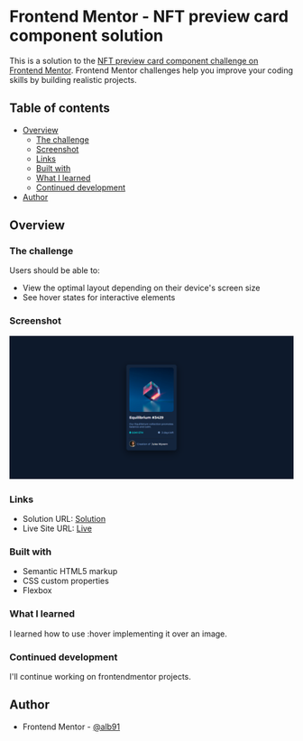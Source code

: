 # Frontend Mentor - NFT preview card component solution

This is a solution to the [NFT preview card component challenge on Frontend Mentor](https://www.frontendmentor.io/challenges/nft-preview-card-component-SbdUL_w0U). Frontend Mentor challenges help you improve your coding skills by building realistic projects.

## Table of contents

- [Overview](#overview)
  - [The challenge](#the-challenge)
  - [Screenshot](#screenshot)
  - [Links](#links)
  - [Built with](#built-with)
  - [What I learned](#what-i-learned)
  - [Continued development](#continued-development)
- [Author](#author)

## Overview

### The challenge

Users should be able to:

- View the optimal layout depending on their device's screen size
- See hover states for interactive elements

### Screenshot

![](./images/screencapture-127-0-0-1-5500-index-html-2023-06-14-21_46_37.png)

### Links

- Solution URL: [Solution](https://github.com/alb91/nft-preview-card-component-main.git)
- Live Site URL: [Live](https://alb91.github.io/nft-preview-card-component-main/)

### Built with

- Semantic HTML5 markup
- CSS custom properties
- Flexbox

### What I learned

I learned how to use :hover implementing it over an image.

### Continued development

I'll continue working on frontendmentor projects.

## Author

- Frontend Mentor - [@alb91](https://www.frontendmentor.io/profile/alb91)
